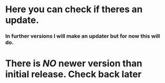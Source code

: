 # Here you can check if theres an update.
### In further versions I will make an updater but for now this will do.

# There is _NO_ newer version than initial release. Check back later

